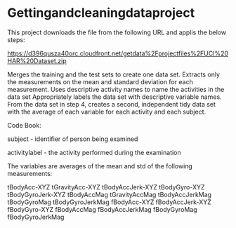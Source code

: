 # Gettingandcleaningdataproject

This project downloads the file from the following URL and applis the below steps:

https://d396qusza40orc.cloudfront.net/getdata%2Fprojectfiles%2FUCI%20HAR%20Dataset.zip


Merges the training and the test sets to create one data set.
Extracts only the measurements on the mean and standard deviation for each measurement.
Uses descriptive activity names to name the activities in the data set
Appropriately labels the data set with descriptive variable names.
From the data set in step 4, creates a second, independent tidy data set with the average of each variable for each activity and each subject.

Code Book:

subject - identifier of person being examined

activitylabel - the activity performed during the examination

The variables are averages of the mean and std of the following measurements:

tBodyAcc-XYZ
tGravityAcc-XYZ
tBodyAccJerk-XYZ
tBodyGyro-XYZ
tBodyGyroJerk-XYZ
tBodyAccMag
tGravityAccMag
tBodyAccJerkMag
tBodyGyroMag
tBodyGyroJerkMag
fBodyAcc-XYZ
fBodyAccJerk-XYZ
fBodyGyro-XYZ
fBodyAccMag
fBodyAccJerkMag
fBodyGyroMag
fBodyGyroJerkMag
